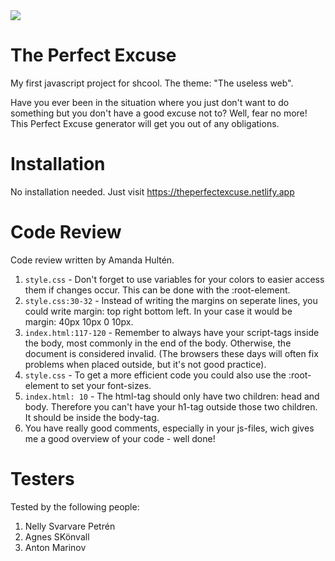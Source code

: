 <img src="https://media0.giphy.com/media/E90GssJoIqMRW/giphy.gif">

# The Perfect Excuse

My first javascript project for shcool. The theme: "The useless web".

Have you ever been in the situation where you just don't want to do something but you don't have a good excuse not to? Well, fear no more! This Perfect Excuse generator will get you out of any obligations.

# Installation

No installation needed. Just visit https://theperfectexcuse.netlify.app

# Code Review

Code review written by Amanda Hultén.

1. `style.css` - Don't forget to use variables for your colors to easier access them if changes occur. This can be done with the :root-element.  
2. `style.css:30-32` - Instead of writing the margins on seperate lines, you could write margin: top right bottom left. In your case it would be margin: 40px 10px 0 10px.
3. `index.html:117-120` - Remember to always have your script-tags inside the body, most commonly in the end of the body.  Otherwise, the document is considered invalid. (The browsers these days will often fix problems when placed outside, but it's not good practice). 
4. `style.css` - To get a more efficient code you could also use the :root-element to set your font-sizes.
5. `index.html: 10` - The html-tag should only have two children: head and body. Therefore you can't have your h1-tag outside those two children. It should be inside the body-tag. 
6. You have really good comments, especially in your js-files, wich gives me a good overview of your code - well done!   

# Testers

Tested by the following people:

1. Nelly Svarvare Petrén
2. Agnes SKönvall
3. Anton Marinov
